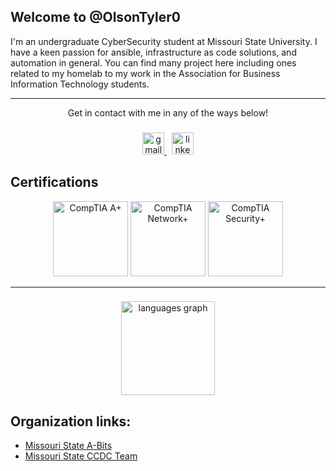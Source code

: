 <h2 align="left">Welcome to @OlsonTyler0 </h2>

I'm an undergraduate CyberSecurity student at Missouri State University. I have a keen passion for ansible, infrastructure as code solutions, and automation in general. You can find many project here including ones related to my homelab to my work in the Association for Business Information Technology students.


---


<p align="center"> Get in contact with me in any of the ways below! </p>

###


<div align="center">
  <a href="mailto:olsontyler021@gmail.com" target="_blank">
    <img src="https://img.shields.io/static/v1?message=Gmail&logo=gmail&label=&color=D14836&logoColor=white&labelColor=&style=for-the-badge" height="35" alt="gmail logo"  />
  </a>&nbsp;
  <a href="linkedin.com/in/tyler-s-olson" target="_blank">
    <img src="https://img.shields.io/static/v1?message=LinkedIn&logo=linkedin&label=&color=0077B5&logoColor=white&labelColor=&style=for-the-badge" height="35" alt="linkedin logo"  />
  </a>
</div>


### 

## Certifications
<div align="center">
  <img src="https://images.credly.com/images/2d9ba442-a3ce-4105-9d69-57f478540f70/linkedin_thumb_CompTIA_A_2B.png" alt="CompTIA A+" height="120"/>
  <img src="https://images.credly.com/images/8e76db95-d9ef-4a99-a684-5a21aa577e4b/linkedin_thumb_CompTIA_Network_2B.png" alt="CompTIA Network+" height="120"/>
  <img src="https://images.credly.com/images/74790a75-8451-400a-8536-92d792c5184a/linkedin_thumb_CompTIA_Security_2Bce.png" alt="CompTIA Security+" height="120"/>
</div>


---
###

<div align="center">
  <img src="https://github-readme-stats.vercel.app/api/top-langs?username=OlsonTyler0&locale=en&hide_title=false&layout=compact&card_width=320&langs_count=5&theme=dracula&hide_border=false" height="150" alt="languages graph"  />
</div>

## Organization links: 
- [Missouri State A-Bits](https://github.com/msu-abits)
- [Missouri State CCDC Team](https://github.com/Missouri-State-CCDC-Team)
